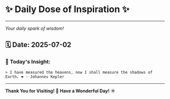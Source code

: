 # ✨ Daily Dose of Inspiration ✨

--- 

_Your daily spark of wisdom!_

## 🗓️ Date: **2025-07-02**

### 💬 Today's Insight:
```
> I have measured the heavens, now I shall measure the shadows of Earth. ❤️ - Johannes Kepler
```

--- 

**Thank You for Visiting!** 🙏
**Have a Wonderful Day!** ☀️
